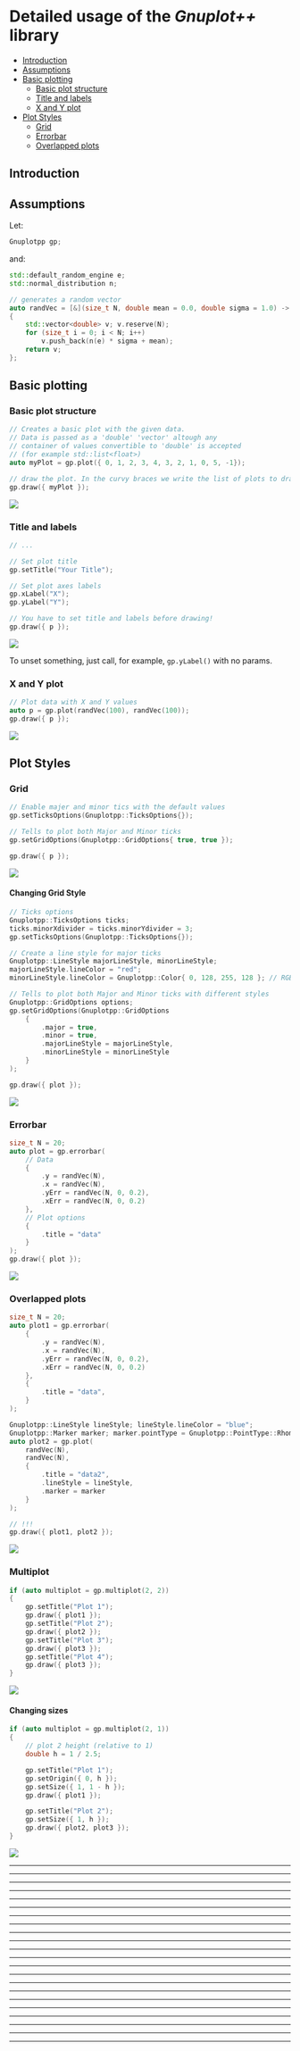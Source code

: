 <!-- LC_NOTICE_BEGIN
===============================================================================
|                        Copyright (C) 2021 Luca Ciucci                       |
|-----------------------------------------------------------------------------|
| Important notices:                                                          |
|  - This work is distributed under the MIT license, feel free to use this    |
|   work as you wish.                                                         |
|  - Read the license file for further info.                                  |
| Written by Luca Ciucci <luca.ciucci99@gmail.com>, 2021                      |
===============================================================================
LC_NOTICE_END -->

# Detailed usage of the *Gnuplot++* library

 - [Introduction](#Introduction)
 - [Assumptions](#Assumptions)
 - [Basic plotting](#Basic-plotting)
   - [Basic plot structure](#Basic-plot-structure)
   - [Title and labels](#Title-and-labels)
   - [X and Y plot](#X-and-Y-plot)
 - [Plot Styles](#Plot-Styles)
   - [Grid](#Grid)
   - [Errorbar](#Errorbar)
   - [Overlapped plots](#Overlapped-plots)

## Introduction

## Assumptions

Let:
```cpp
Gnuplotpp gp;
```
and:
```cpp
std::default_random_engine e;
std::normal_distribution n;

// generates a random vector
auto randVec = [&](size_t N, double mean = 0.0, double sigma = 1.0) -> std::vector<double>
{
    std::vector<double> v; v.reserve(N);
    for (size_t i = 0; i < N; i++)
        v.push_back(n(e) * sigma + mean);
    return v;
};
```

## Basic plotting

### Basic plot structure

```cpp
// Creates a basic plot with the given data.
// Data is passed as a 'double' 'vector' altough any
// container of values convertible to 'double' is accepted
// (for example std::list<float>)
auto myPlot = gp.plot({ 0, 1, 2, 3, 4, 3, 2, 1, 0, 5, -1});

// draw the plot. In the curvy braces we write the list of plots to draw
gp.draw({ myPlot });
```
![](img/usage/basic_plot.png)

### Title and labels

```cpp
// ...

// Set plot title
gp.setTitle("Your Title");

// Set plot axes labels
gp.xLabel("X");
gp.yLabel("Y");

// You have to set title and labels before drawing!
gp.draw({ p });
```
![](img/usage/title_labels.png)

To unset something, just call, for example, `gp.yLabel()` with no params.

### X and Y plot
```cpp
// Plot data with X and Y values
auto p = gp.plot(randVec(100), randVec(100));
gp.draw({ p });
```
![](img/usage/xy.png)

## Plot Styles

### Grid

```cpp
// Enable majer and minor tics with the default values
gp.setTicksOptions(Gnuplotpp::TicksOptions{});

// Tells to plot both Major and Minor ticks
gp.setGridOptions(Gnuplotpp::GridOptions{ true, true });

gp.draw({ p });
```
![](img/usage/grid.jpg)

#### Changing Grid Style
```cpp
// Ticks options
Gnuplotpp::TicksOptions ticks;
ticks.minorXdivider = ticks.minorYdivider = 3;
gp.setTicksOptions(Gnuplotpp::TicksOptions{});

// Create a line style for major ticks
Gnuplotpp::LineStyle majorLineStyle, minorLineStyle;
majorLineStyle.lineColor = "red";
minorLineStyle.lineColor = Gnuplotpp::Color{ 0, 128, 255, 128 }; // RGBA

// Tells to plot both Major and Minor ticks with different styles
Gnuplotpp::GridOptions options;
gp.setGridOptions(Gnuplotpp::GridOptions
    {
        .major = true,
        .minor = true,
        .majorLineStyle = majorLineStyle,
        .minorLineStyle = minorLineStyle
    }
);

gp.draw({ plot });
```
![](img/usage/grid-style.jpg)

### Errorbar
```cpp
size_t N = 20;
auto plot = gp.errorbar(
    // Data
    {
        .y = randVec(N),
        .x = randVec(N),
        .yErr = randVec(N, 0, 0.2),
        .xErr = randVec(N, 0, 0.2)
    },
    // Plot options
    {
        .title = "data"
    }
);
gp.draw({ plot });
```

![](img/usage/errorbar.jpg)

### Overlapped plots
```cpp
size_t N = 20;
auto plot1 = gp.errorbar(
    {
        .y = randVec(N),
        .x = randVec(N),
        .yErr = randVec(N, 0, 0.2),
        .xErr = randVec(N, 0, 0.2)
    },
    {
        .title = "data",
    }
);

Gnuplotpp::LineStyle lineStyle; lineStyle.lineColor = "blue";
Gnuplotpp::Marker marker; marker.pointType = Gnuplotpp::PointType::RhombusDot; marker.pointSize = 2;
auto plot2 = gp.plot(
    randVec(N),
    randVec(N),
    {
        .title = "data2",
        .lineStyle = lineStyle,
        .marker = marker
    }
);

// !!!
gp.draw({ plot1, plot2 });
```
![](img/usage/overlapped.jpg)

### Multiplot
```cpp
if (auto multiplot = gp.multiplot(2, 2))
{
    gp.setTitle("Plot 1");
    gp.draw({ plot1 });
    gp.setTitle("Plot 2");
    gp.draw({ plot2 });
    gp.setTitle("Plot 3");
    gp.draw({ plot3 });
    gp.setTitle("Plot 4");
    gp.draw({ plot3 });
}
```
![](img/usage/multiplot.jpg)

#### Changing sizes
```cpp
if (auto multiplot = gp.multiplot(2, 1))
{
    // plot 2 height (relative to 1)
    double h = 1 / 2.5;

    gp.setTitle("Plot 1");
    gp.setOrigin({ 0, h });
    gp.setSize({ 1, 1 - h });
    gp.draw({ plot1 });

    gp.setTitle("Plot 2");
    gp.setSize({ 1, h });
    gp.draw({ plot2, plot3 });
}
```
![](img/usage/multiplot-size.jpg)

---
---
---
---
---
---
---
---
---
---
---
---
---
---
---
---
---
---
---
---
---
---